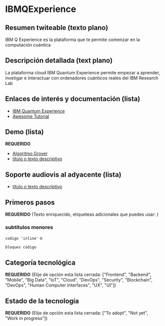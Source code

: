 # IBMQExperience

## Resumen twiteable (texto plano)
IBM Q Experience es la plataforma que te permite comenzar en la computación cuántica 
## Descripción detallada (text plano)
La plataforma cloud IBM Quantum Experience permite empezar a aprender, invetigar e interactuar con ordenadores cuánticos reales del 
IBM Research Lab

## Enlaces de interés y documentación (lista)
- [IBM Quantum Experience](https://quantumexperience.ng.bluemix.net/qx/experience)
- [Awesome Tutorial](https://github.com/krishnakumarsekar/awesome-quantum-machine-learning)

## Demo (lista)
**REQUERIDO**
- [Algoritmo Grover](https://quantumexperience.ng.bluemix.net/qx/tutorial?sectionId=full-user-guide&page=004-Quantum_Algorithms~2F070-Grover%27s_Algorithm)
- [título o texto descriptivo](http://URL)

## Soporte audiovis al adyacente (lista)
- [título o texto descriptivo](http://URL)

## Primeros pasos
**REQUERIDO**
(Texto enriquecido, etiqueteas adicionales que puedes usar: )
### subtitulos menores
`codigo 'inline'`
o
```
bloques código
```

## Categoría tecnológica 
**REQUERIDO**
(Elije de opción esta lista cerrada: ["Frontend", "Backend", "Mobile", "Big Data", "IoT", "Cloud", "DevOps", "Security", "Blockchain", "DevOps", "Human Computer Interfaces", "UX", "UI"])

## Estado de la tecnología 
**REQUERIDO**
(Elije de opción esta lista cerrada: ["To adopt", "Not yet", "Work in progress"])
